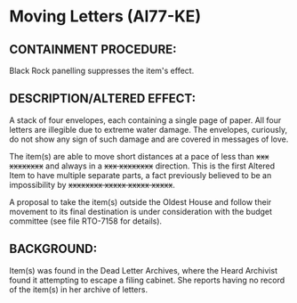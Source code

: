 # Moving Letters (Al77-KE)

## CONTAINMENT PROCEDURE:

Black Rock panelling suppresses the item's effect.

## DESCRIPTION/ALTERED EFFECT:

A stack of four envelopes, each containing a single page of paper. All four letters are illegible due to extreme water damage. The envelopes, curiously, do not show any sign of such damage and are covered in messages of love.

The item(s) are able to move short distances at a pace of less than ~~xxx xxxxxxxx~~ and always in a ~~xxx xxxxxxxx~~ direction. This is the first Altered Item to have multiple separate parts, a fact previously believed to be an impossibility by ~~xxxxxxxx xxxxx xxxxx xxxxx~~.

A proposal to take the item(s) outside the Oldest House and follow their movement to its final destination is under consideration with the budget committee (see file RTO-7158 for details).

## BACKGROUND:

Item(s) was found in the Dead Letter Archives, where the Heard Archivist found it attempting to escape a filing cabinet. She reports having no record of the item(s) in her archive of letters.
